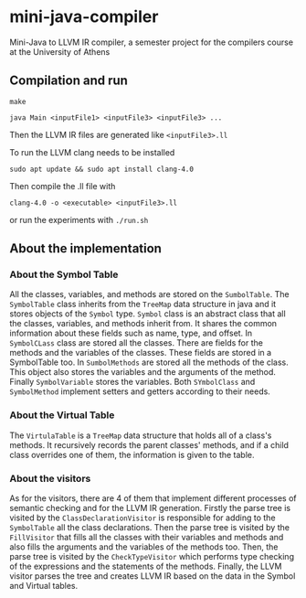# mini-java-compiler
Mini-Java to LLVM IR compiler, a semester project for the compilers course at the University of Athens 


## Compilation and run
`make`

`java Main <inputFile1> <inputFile3> <inputFile3> ...`

Then the LLVM IR files are generated like `<inputFile3>.ll`

To run the LLVM clang needs to be installed

`sudo apt update && sudo apt install clang-4.0`

Then compile the .ll file with

`clang-4.0 -o <executable> <inputFile3>.ll`

or run the experiments with
`./run.sh`

## About the implementation
### About the Symbol Table
All the classes, variables, and methods are stored on the `SumbolTable`. The `SymbolTable` class inherits from the `TreeMap` data structure in java and it stores objects of the `Symbol` type.
`Symbol` class is an abstract class that all the classes, variables, and methods inherit from. It shares the common information about these fields such as name, type, and offset.
In `SymbolCLass` class are stored all the classes. There are fields for the methods and the variables of the classes. These fields are stored in a SymbolTable too. 
In `SumbolMethods` are stored all the methods of the class. This object also stores the variables and the arguments of the method. Finally  `SymbolVariable` stores the variables. 
Both `SYmbolClass` and `SymbolMethod` implement setters and getters according to their needs.

### About the Virtual Table
The `VirtulaTable` is a `TreeMap` data structure that holds all of a class's methods.
It recursively records the parent classes' methods, and if a child class overrides one of them, the information is given to the table. 

### About the visitors
As for the visitors, there are 4 of them that implement different processes of semantic checking and for the LLVM IR generation. Firstly the parse tree is visited by the `ClassDeclarationVisitor` is responsible 
for adding to the `SymbolTable` all 
the class declarations. Then the parse tree is visited by the `FillVisitor` that fills all the classes with their variables and methods and also fills the arguments and the variables of the methods too.
Then, the parse tree is visited by the `CheckTypeVisitor` which performs type checking of the expressions and the statements of the methods.
Finally, the LLVM visitor parses the tree and creates LLVM IR based on the data in the Symbol and Virtual tables. 
